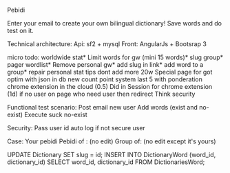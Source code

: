 Pebidi

Enter your email to create your own bilingual dictionary!
Save words and do test on it.

Technical architecture:
Api: sf2 + mysql
Front: AngularJs + Bootsrap 3


micro todo:
worldwide stat*
Limit words for gw (mini 15 words)*
slug group*
pager wordlist*
Remove personal gw*
add slug in link*
add word to a group*
repair personal stat
tips dont add more 20w
Special page for got
optim with json in db
new count point system last 5 with ponderation
chrome extension in the cloud (0.5)
Did in Session for chrome extension (1d)
if no user on page who need user then redirect
Think security


Functional test scenario:
Post email new user
Add words (exist and no-exist)
Execute suck no-exist

Security:
Pass user id
auto log if not secure user

Case:
Your pebidi
Pebidi of : (no edit) 
Group of: (no edit except it's yours)

UPDATE Dictionary SET slug = id;
INSERT INTO DictionaryWord (word_id, dictionary_id) SELECT  word_id, dictionary_id FROM DictionariesWord;
